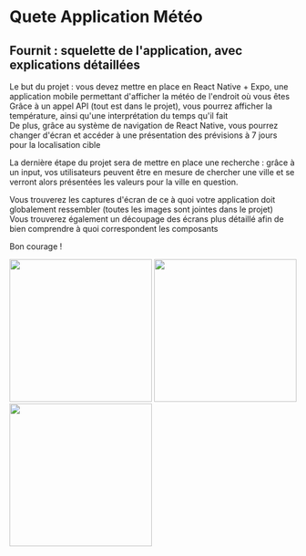 # Quete Application Météo  
## Fournit : squelette de l'application, avec explications détaillées  

Le but du projet : vous devez mettre en place en React Native + Expo, une application mobile permettant d'afficher la météo de l'endroit où vous êtes  
Grâce à un appel API (tout est dans le projet), vous pourrez afficher la température, ainsi qu'une interprétation du temps qu'il fait  
De plus, grâce au système de navigation de React Native, vous pourrez changer d'écran et accéder à une présentation des prévisions à 7 jours pour la localisation cible  

La dernière étape du projet sera de mettre en place une recherche : grâce à un input, vos utilisateurs peuvent être en mesure de chercher une ville et se verront alors présentées les valeurs pour la ville en question.  

Vous trouverez les captures d'écran de ce à quoi votre application doit globalement ressembler (toutes les images sont jointes dans le projet)  
Vous trouverez également un découpage des écrans plus détaillé afin de bien comprendre à quoi correspondent les composants  

Bon courage !  

<img src="https://github.com/PaulineWildTeacher/quete-meteo/assets/154433634/0d64860a-38b7-48cf-a069-89d0cff5baef" width="250">
<img src="https://github.com/PaulineWildTeacher/quete-meteo/assets/154433634/0a11869c-1655-4d5d-b13c-4581ab2ae31a" width="250">
<img src="(https://github.com/PaulineWildTeacher/quete-meteo/assets/154433634/555be776-6fcc-426c-a926-d2f7cda07abd" width="250">
